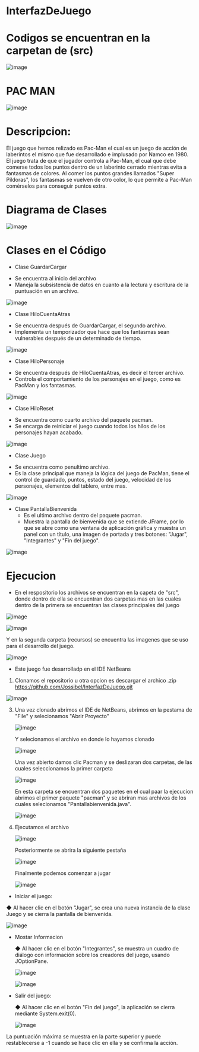 # InterfazDeJuego
# Codigos se encuentran en la carpetan de (src)

![image](https://github.com/user-attachments/assets/24b9fd9a-c36e-43fb-915e-ecf61100544f)
# PAC MAN

![image](https://github.com/user-attachments/assets/dd95ecd9-b608-4642-abd7-669345c64dda)

# Descripcion:
El juego que hemos relizado es Pac-Man el cual es un juego de acción de laberintos el mismo que fue desarrollado e implusado por Namco en 1980. El juego trata de que el jugador controla a Pac-Man, el cual que debe comerse todos los puntos dentro de un laberinto cerrado mientras evita a fantasmas de colores. Al comer los puntos grandes llamados "Super Pildoras", los fantasmas se vuelven de otro color, lo que permite a Pac-Man comérselos para conseguir puntos extra.

# Diagrama de Clases
![image](https://github.com/user-attachments/assets/2b76ab59-0c6f-4eaf-bdb5-85efa07bdc5e)

# Clases en el Código
* Clase GuardarCargar
- Se encuentra al inicio del archivo
- Maneja la subsistencia de datos en cuanto a la lectura y escritura de la puntuación en un archivo.
  
![image](https://github.com/user-attachments/assets/f887d6d0-faab-4a35-95e1-30956cc6fce3)


* Clase HiloCuentaAtras
- Se encuentra después de GuardarCargar, el segundo archivo.
- Implementa un temporizador que hace que los fantasmas sean vulnerables después de un determinado de tiempo.

![image](https://github.com/user-attachments/assets/157aac65-5424-4f6e-9ceb-d51e03ffb5da)

* Clase HiloPersonaje
- Se encuentra después de HiloCuentaAtras, es decir el tercer archivo.
- Controla el comportamiento de los personajes en el juego, como es PacMan y los fantasmas.

![image](https://github.com/user-attachments/assets/7a52b0bf-03b0-4438-a9a7-7e8f01f70e0a)

* Clase HiloReset
- Se encuentra como cuarto archivo del paquete pacman.
- Se encarga de reiniciar el juego cuando todos los hilos de los personajes hayan acabado.
  
![image](https://github.com/user-attachments/assets/d5eacb14-34d4-4937-8b28-7977e33cb197)

* Clase Juego
- Se encuentra como penultimo archivo.
- Es la clase principal que maneja la lógica del juego de PacMan, tiene el control de guardado, puntos, estado del juego, velocidad de    los personajes, elementos del tablero, entre mas.

![image](https://github.com/user-attachments/assets/dd906172-8454-4f08-8f40-6afc3d3baf26)

* Clase PantallaBienvenida
  - Es el ultimo archivo dentro del paquete pacman.
  - Muestra la pantalla de bienvenida que se extiende JFrame, por lo que se abre como una ventana de aplicación gráfica y muestra un          panel con un título, una imagen de portada y tres botones: "Jugar", "Integrantes" y "Fin del juego".
    
![image](https://github.com/user-attachments/assets/837d17d5-24d2-4ed2-86fb-b4025571a2e0)
    
# Ejecucion
* En el respositorio los archivos se encuentran en la capeta de "src", donde dentro de ella se encuentran dos carpetas mas en las cuales dentro de la primera se encuentran las clases principales del juego

![image](https://github.com/user-attachments/assets/82400b1f-5037-40a3-9ffe-37d5c82ecc05)

![image](https://github.com/user-attachments/assets/e94069ba-d9fd-4ba8-bd5c-59ed69c6fcf1)

Y en la segunda carpeta (recursos) se encuentra las imagenes que se uso para el desarrollo del juego.

![image](https://github.com/user-attachments/assets/2968d764-9879-4b23-9d0f-2aac41c5f475)

* Este juego fue desarrolladp en el IDE NetBeans
1. Clonamos el repositorio u otra opcion es descargar el archico .zip
https://github.com/Jossibel/InterfazDeJuego.git

![image](https://github.com/user-attachments/assets/c4c9cecf-ad38-4143-8832-8b028d8c862c)

3. Una vez clonado abrimos el IDE de NetBeans, abrimos en la pestama de "File" y selecionamos "Abrir Proyecto"
   
   ![image](https://github.com/user-attachments/assets/f9e1124e-9c0f-4e05-b64f-264a5c5db2e4)

   Y selecionamos el archivo en donde lo hayamos clonado

   ![image](https://github.com/user-attachments/assets/d2b49248-0a2f-4675-b727-452f2704f0b5)

   Una vez abierto damos clic Pacman y se deslizaran dos carpetas, de las cuales seleccionamos la primer carpeta
   
   ![image](https://github.com/user-attachments/assets/7560966f-d7b9-43fa-bfa0-7acef45f7dec)

   En esta carpeta se encuentran dos paquetes en el cual paar la ejecucion abrimos el primer paquete "pacman" y se abriran mas archivos      de los cuales selecionamos "Pantallabienvenida.java".
   
   ![image](https://github.com/user-attachments/assets/257013a6-3814-452d-97f7-bce97c0635b0)
   
4. Ejecutamos el archivo
   
   ![image](https://github.com/user-attachments/assets/e57ad1ec-70cb-46c4-aeb7-791f0af27a29)

   Posteriormente se abrira la siguiente pestaña

   ![image](https://github.com/user-attachments/assets/521f22de-5d65-408a-973c-43430f652e8a)

   Finalmente podemos comenzar a jugar

   ![image](https://github.com/user-attachments/assets/c25c149c-2b97-436c-84f5-1cce4e4cac3b)


  * Iniciar el juego:

   ◆ Al hacer clic en el botón "Jugar", se crea una nueva instancia de la clase Juego y se cierra la pantalla de bienvenida.

   ![image](https://github.com/user-attachments/assets/a9dbbfbd-9ca9-4da5-bf61-44739d36735d)

 * Mostar Informacion
    
   ◆ Al hacer clic en el botón "Integrantes", se muestra un cuadro de diálogo con información sobre los creadores del juego, usando 
     JOptionPane.

   ![image](https://github.com/user-attachments/assets/a9038861-033b-4a7e-822c-ebfbc4cc041c)

   ![image](https://github.com/user-attachments/assets/ed53c6b5-7e5c-47b5-9cd9-611f70f1328b)

 * Salir del juego:
   
   ◆ Al hacer clic en el botón "Fin del juego", la aplicación se cierra mediante System.exit(0).

   ![image](https://github.com/user-attachments/assets/030a049f-0da6-466c-944c-ef16cdb54b31)

La puntuación máxima se muestra en la parte superior y puede restablecerse a -1 cuando se hace clic en ella y se confirma la acción.
   
   


   
